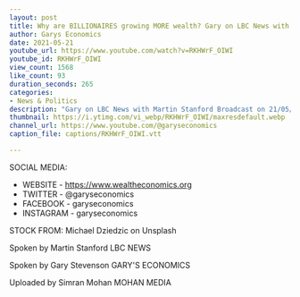 ```yaml
---
layout: post
title: Why are BILLIONAIRES growing MORE wealth? Gary on LBC News with Martin Stanford
author: Garys Economics
date: 2021-05-21
youtube_url: https://www.youtube.com/watch?v=RKHWrF_OIWI
youtube_id: RKHWrF_OIWI
view_count: 1568
like_count: 93
duration_seconds: 265
categories:
- News & Politics
description: "Gary on LBC News with Martin Stanford Broadcast on 21/05/2021 @ 11:50 Uploaded with permission from LBC NEWS https://www.lbc.co.uk/news/"
thumbnail: https://i.ytimg.com/vi_webp/RKHWrF_OIWI/maxresdefault.webp
channel_url: https://www.youtube.com/@garyseconomics
caption_file: captions/RKHWrF_OIWI.vtt

---
```


SOCIAL MEDIA:
- WEBSITE - https://www.wealtheconomics.org
- TWITTER - @garyseconomics
- FACEBOOK - garyseconomics
- INSTAGRAM - garyseconomics


STOCK FROM:
Michael Dziedzic on Unsplash


Spoken by Martin Stanford 
LBC NEWS


Spoken by Gary Stevenson
GARY'S ECONOMICS


Uploaded by Simran Mohan 
MOHAN MEDIA
